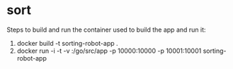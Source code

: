 # sort

Steps to build and run the container used to build the app and run it:

1. docker build -t sorting-robot-app .
2. docker run -i -t -v <path-to-the-source-base-path>:/go/src/app -p 10000:10000 -p 10001:10001 sorting-robot-app
